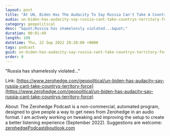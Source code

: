 ```yaml
---
layout: post
title: "At UN, Biden Has The Audacity To Say Russia Can't Take A Country's Territory By Force"
audio: un-biden-has-audacity-say-russia-cant-take-countrys-territory-force-0
category: geopolitical
desc: "&quot;Russia has shamelessly violated...&quot;"
duration: 00:01:49
length: 109
datetime: Thu, 22 Sep 2022 20:20:00 +0000
tags: podcast
guid: un-biden-has-audacity-say-russia-cant-take-countrys-territory-force-0
order: 0
---
```

&quot;Russia has shamelessly violated...&quot;

Link: [https://www.zerohedge.com/geopolitical/un-biden-has-audacity-say-russia-cant-take-countrys-territory-force](https://www.zerohedge.com/geopolitical/un-biden-has-audacity-say-russia-cant-take-countrys-territory-force)

About: The Zerohedge Podcast is a non-commercial, automated program, designed to give people a way to get news from Zerohedge in an audio format.  I am actively working on tweaking and improving the setup to create a better listening experience (September 2022).  Suggestions are welcome: [zerohedgePodcast@outlook.com](mailto:zerohedgePodcast@outlook.com)
